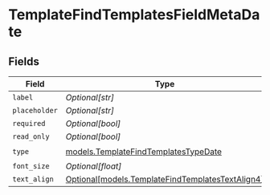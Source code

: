 # TemplateFindTemplatesFieldMetaDate


## Fields

| Field                                                                                            | Type                                                                                             | Required                                                                                         | Description                                                                                      |
| ------------------------------------------------------------------------------------------------ | ------------------------------------------------------------------------------------------------ | ------------------------------------------------------------------------------------------------ | ------------------------------------------------------------------------------------------------ |
| `label`                                                                                          | *Optional[str]*                                                                                  | :heavy_minus_sign:                                                                               | N/A                                                                                              |
| `placeholder`                                                                                    | *Optional[str]*                                                                                  | :heavy_minus_sign:                                                                               | N/A                                                                                              |
| `required`                                                                                       | *Optional[bool]*                                                                                 | :heavy_minus_sign:                                                                               | N/A                                                                                              |
| `read_only`                                                                                      | *Optional[bool]*                                                                                 | :heavy_minus_sign:                                                                               | N/A                                                                                              |
| `type`                                                                                           | [models.TemplateFindTemplatesTypeDate](../models/templatefindtemplatestypedate.md)               | :heavy_check_mark:                                                                               | N/A                                                                                              |
| `font_size`                                                                                      | *Optional[float]*                                                                                | :heavy_minus_sign:                                                                               | N/A                                                                                              |
| `text_align`                                                                                     | [Optional[models.TemplateFindTemplatesTextAlign4]](../models/templatefindtemplatestextalign4.md) | :heavy_minus_sign:                                                                               | N/A                                                                                              |